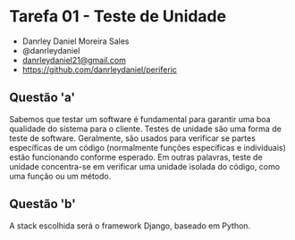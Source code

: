 # Tarefa 01 - Teste de Unidade
* Danrley Daniel Moreira Sales
* @danrleydaniel
* danrleydaniel21@gmail.com
* https://github.com/danrleydaniel/periferic

## Questão 'a'
Sabemos que testar um software é fundamental para garantir uma boa qualidade do sistema para o cliente. Testes de unidade são uma forma de teste de software. Geralmente, são usados para verificar se partes específicas de um código (normalmente funções específicas e individuais) estão funcionando conforme esperado. Em outras palavras, teste de unidade concentra-se em verificar uma unidade isolada do código, como uma função ou um método.

## Questão 'b'
A stack escolhida será o framework Django, baseado em Python.
